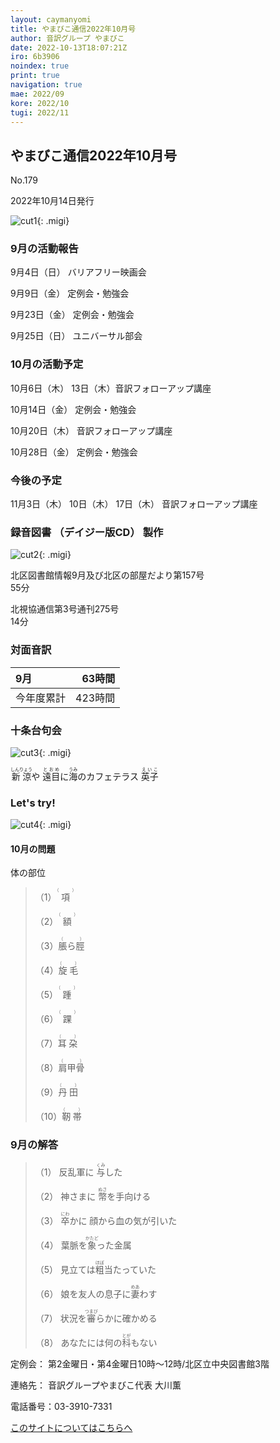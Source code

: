 ```yaml
---
layout: caymanyomi
title: やまびこ通信2022年10月号
author: 音訳グループ やまびこ
date: 2022-10-13T18:07:21Z
iro: 6b3906
noindex: true
print: true
navigation: true
mae: 2022/09
kore: 2022/10
tugi: 2022/11
---
```



## <span data-dur="4.086" data-begin="2.750" id="xmri_0001" markdown="1"> やまびこ通信2022年10月号</span>

<span data-dur="2.590" data-begin="6.836" id="xmri_0002" markdown="1">No.179</span>

<span data-dur="5.689" data-begin="9.426" id="xmri_0003" markdown="1">2022年10月14日発行</span>

![cut1](media/10/cut1.png){: .migi}

### <span data-dur="3.245" data-begin="22.252" id="xmri_0007" markdown="1"> 9月の活動報告</span>

<span data-dur="1.900" data-begin="25.497" id="xmri_0008" markdown="1">9月4日（日）</span> <span data-dur="2.656" data-begin="27.397" id="xmri_0009" markdown="1">バリアフリー映画会</span>

<span data-dur="2.002" data-begin="30.053" id="xmri_000A" markdown="1">9月9日（金）</span> <span data-dur="2.986" data-begin="32.055" id="xmri_000B" markdown="1">定例会・勉強会</span>

<span data-dur="2.389" data-begin="35.041" id="xmri_000C" markdown="1">9月23日（金）</span> <span data-dur="2.986" data-begin="37.430" id="xmri_000D" markdown="1">定例会・勉強会</span>

<span data-dur="2.296" data-begin="40.416" id="xmri_000E" markdown="1">9月25日（日）</span> <span data-dur="3.904" data-begin="42.712" id="xmri_000F" markdown="1">ユニバーサル部会</span>

### <span data-dur="3.251" data-begin="46.616" id="xmri_0010" markdown="1"> 10月の活動予定</span>

<span data-dur="2.046" data-begin="49.867" id="xmri_0011" markdown="1">10月6日（木）</span> <span data-dur="1.919" data-begin="51.913" id="xmri_0012" markdown="1">13日（木）</span><span data-dur="2.916" data-begin="53.832" id="xmri_0013" markdown="1">音訳フォローアップ講座</span>

<span data-dur="2.235" data-begin="56.748" id="xmri_0014" markdown="1">10月14日（金）</span> <span data-dur="2.986" data-begin="58.983" id="xmri_0015" markdown="1">定例会・勉強会</span>

<span data-dur="2.075" data-begin="61.969" id="xmri_0016" markdown="1">10月20日（木）</span> <span data-dur="2.916" data-begin="64.044" id="xmri_0017" markdown="1">音訳フォローアップ講座</span>

<span data-dur="2.523" data-begin="66.960" id="xmri_0018" markdown="1">10月28日（金）</span> <span data-dur="4.387" data-begin="69.483" id="xmri_0019" markdown="1">定例会・勉強会</span>

### <span data-dur="2.629" data-begin="73.870" id="xmri_001A" markdown="1"> 今後の予定</span>

<span data-dur="2.264" data-begin="76.499" id="xmri_001B" markdown="1">11月3日（木）</span> <span data-dur="1.532" data-begin="78.763" id="xmri_001C" markdown="1">10日（木）</span> <span data-dur="1.921" data-begin="80.295" id="xmri_001D" markdown="1">17日（木）</span> <span data-dur="4.316" data-begin="82.216" id="xmri_001E" markdown="1">音訳フォローアップ講座</span>

### <span data-dur="4.728" data-begin="86.532" id="xmri_001F" markdown="1"> 録音図書<span class="infty_silent"> （</span>デイジー版CD<span class="infty_silent">） </span>製作</span>

![cut2](media/10/cut2.png){: .migi}

<span data-dur="5.430" data-begin="95.253" id="xmri_0022" markdown="1">北区図書館情報9月及び北区の部屋だより第157号</span>  
<span data-dur="2.196" data-begin="100.683" id="xmri_0023" markdown="1">55分</span>

<span data-dur="4.217" data-begin="102.879" id="xmri_0024" markdown="1">北視協通信第3号通刊275号</span>  
<span data-dur="3.511" data-begin="107.096" id="xmri_0025" markdown="1">14分</span>

### <span data-dur="2.666" data-begin="110.607" id="xmri_0026" markdown="1"> 対面音訳</span>

<span data-dur=".972" data-begin="113.273" id="xmri_0027" markdown="1">9月</span>|<span data-dur="2.533" data-begin="114.245" id="xmri_0028" markdown="1">63時間</span>
|:---|---:|
<span data-dur="1.590" data-begin="116.778" id="xmri_0029" markdown="1">今年度累計</span>|<span data-dur="4.308" data-begin="118.368" id="xmri_002A" markdown="1">423時間</span>

### <span data-dur="2.768" data-begin="122.676" id="xmri_002B" markdown="1"> 十条台句会</span>

![cut3](media/10/cut3.png){: .migi}

<span data-dur="8.575" data-begin="127.294" id="xmri_002D" markdown="1"><ruby>新涼<rp>(</rp><rt>しんりょう</rt><rp>)</rp></ruby>や <ruby>遠目<rp>(</rp><rt>とおめ</rt><rp>)</rp></ruby>に<ruby>海<rp>(</rp><rt>うみ</rt><rp>)</rp></ruby>のカフェテラス
<span class="haigo" data-dur="3.257" data-begin="135.869" id="xmri_002E" markdown="1"><ruby>英子<rp>(</rp><rt>えいこ</rt><rp>)</rp></ruby></span>

### <span data-dur=".500" data-begin="139.126" id="xmri_002F" markdown="1"></span> <span data-dur="2.340" data-begin="139.626" id="xmri_0030" markdown="1">Let&apos;s try!</span>

![cut4](media/10/cut4.png){: .migi}

#### <span data-dur="2.798" data-begin="143.816" id="xmri_0032" markdown="1"> 10月の問題</span>

<span data-dur="1.733" data-begin="146.614" id="xmri_0033" markdown="1">体の部位</span>

<blockquote markdown="1">

<span class="infty_silent">（1）<ruby>項<rp>(</rp><rt>（　　　）</rt><rp>)</rp></ruby></span>

<span class="infty_silent">（2）<ruby>額<rp>(</rp><rt>（　　　）</rt><rp>)</rp></ruby></span>

<span class="infty_silent">（3）<ruby>脹ら脛<rp>(</rp><rt>（　　　）</rt><rp>)</rp></ruby></span>

<span class="infty_silent">（4）<ruby>旋毛<rp>(</rp><rt>（　　　）</rt><rp>)</rp></ruby></span>

<span class="infty_silent">（5）<ruby>踵<rp>(</rp><rt>（　　　）</rt><rp>)</rp></ruby></span>

<span class="infty_silent">（6）<ruby>踝<rp>(</rp><rt>（　　　）</rt><rp>)</rp></ruby></span>

<span class="infty_silent">（7）<ruby>耳朶<rp>(</rp><rt>（　　　）</rt><rp>)</rp></ruby></span>

<span class="infty_silent">（8）<ruby>肩甲骨<rp>(</rp><rt>（　　　）</rt><rp>)</rp></ruby></span>

<span class="infty_silent">（9）<ruby>丹田<rp>(</rp><rt>（　　　）</rt><rp>)</rp></ruby></span>

<span class="infty_silent">（10）<ruby>靭帯<rp>(</rp><rt>（　　　）</rt><rp>)</rp></ruby></span>

</blockquote>

### <span data-dur="2.774" data-begin="152.872" id="xmri_0035" markdown="1"> 9月の解答</span>

<blockquote markdown="1">

<span data-dur="1.177" data-begin="155.646" id="xmri_0036" markdown="1">（1）</span> <span data-dur="2.485" data-begin="156.823" id="xmri_0037" markdown="1">反乱軍に <ruby>与<rp>(</rp><rt>くみ</rt><rp>)</rp></ruby>した</span>

<span data-dur="1.016" data-begin="159.308" id="xmri_0038" markdown="1">（2）</span> <span data-dur="2.810" data-begin="160.324" id="xmri_0039" markdown="1">神さまに <ruby>幣<rp>(</rp><rt>ぬさ</rt><rp>)</rp></ruby>を手向ける</span>

<span data-dur="1.144" data-begin="163.134" id="xmri_003A" markdown="1">（3）</span> <span data-dur="3.430" data-begin="164.278" id="xmri_003B" markdown="1"><ruby>卒<rp>(</rp><rt>にわ</rt><rp>)</rp></ruby>かに 顔から血の気が引いた</span>

<span data-dur="1.119" data-begin="167.708" id="xmri_003C" markdown="1">（4）</span> <span data-dur="2.748" data-begin="168.827" id="xmri_003D" markdown="1">葉脈を<ruby>象<rp>(</rp><rt>かたど</rt><rp>)</rp></ruby>った金属</span>

<span data-dur="1.047" data-begin="171.575" id="xmri_003E" markdown="1">（5）</span> <span data-dur="2.771" data-begin="172.622" id="xmri_003F" markdown="1">見立ては<ruby>粗<rp>(</rp><rt>ほぼ</rt><rp>)</rp></ruby>当たっていた</span>

<span data-dur="1.177" data-begin="175.393" id="xmri_0040" markdown="1">（6）</span> <span data-dur="3.523" data-begin="176.570" id="xmri_0041" markdown="1">娘を友人の息子に<ruby>妻<rp>(</rp><rt>めあ</rt><rp>)</rp></ruby>わす</span>

<span data-dur="1.170" data-begin="180.093" id="xmri_0042" markdown="1">（7）</span> <span data-dur="2.959" data-begin="181.263" id="xmri_0043" markdown="1">状況を<ruby>審<rp>(</rp><rt>つまび</rt><rp>)</rp></ruby>らかに確かめる</span>

<span data-dur="1.211" data-begin="184.222" id="xmri_0044" markdown="1">（8）</span> <span data-dur="2.796" data-begin="185.433" id="xmri_0045" markdown="1">あなたには何の<ruby>科<rp>(</rp><rt>とが</rt><rp>)</rp></ruby>もない</span>

</blockquote>

<span data-dur="1.205" data-begin="188.229" id="xmri_0046" markdown="1">定例会：</span> <span data-dur="3.832" data-begin="189.434" id="xmri_0047" markdown="1">第2金曜日・第4金曜日10時～12時</span><span data-dur="3.048" data-begin="193.266" id="xmri_0048" markdown="1">/北区立中央図書館3階</span>

<span data-dur="1.318" data-begin="196.314" id="xmri_0049" markdown="1">連絡先：</span> <span data-dur="3.965" data-begin="197.632" id="xmri_004A" markdown="1">音訳グループやまびこ代表 大川薫</span>

<span data-dur="1.410" data-begin="201.597" id="xmri_004B" markdown="1">電話番号：</span><span data-dur="4.305" data-begin="203.007" id="xmri_004C" markdown="1">03-3910-7331</span>

<a href="mailto:ymbk2016ml@gmail.com?Subject=やまびこウェブサイトについて" data-dur="5.929" data-begin="207.312" id="xmri_004D" markdown="1">このサイトについてはこちらへ</a>


